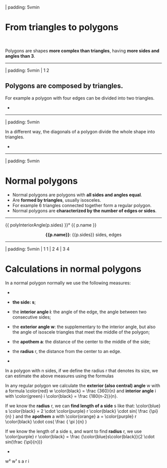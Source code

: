 
| padding: 5vmin

# From triangles to polygons

&nbsp;

Polygons are shapes **more complex than triangles**, having **more sides and angles than 3**. 


---

| padding: 5vmin
| 1 2


## Polygons are composed by triangles.

For example a polygon with four edges can be divided into two triangles.

-

<f-scene grid class="fullWidthScene">
    <Triangle points="-1.5 -0.8, 1 -0.5, -1.2 1.2" :angleMarkers="0" :angleLabels="false" :fill="color('green')" />
    <Triangle points="1 -0.5, 1.7 0.7, -1.2 1.2" :angleMarkers="0" :angleLabels="false" :fill="color('yellow')" />
</f-scene>

---


| padding: 5vmin

In a different way, the diagonals of a polygon divide the whole shape into triangles.

-

<f-scene grid class="fullWidthScene">
    <f-line points="-1.5 -0.8, 1.7 0.7" style="stroke-dasharray:0.05 0.07" :stroke="color('blue')" />
    <f-line points="1 -0.5, -1.2 1.2" style="stroke-dasharray:0.05 0.07" :stroke="color('blue')" />
    <f-polygon points="-1.5 -0.8, 1 -0.5, 1.7 0.7, -1.2 1.2" />
</f-scene>

---




| padding: 5vmin

# Normal polygons

- Normal polygons are polygons with **all sides and angles equal**. 
- Are **formed by triangles**, usually isosceles.
- For example 6 triangles connected together form a regular polygon. 
- Normal polygons are **characterized by the number of edges or sides**. 


---



<div class="cells" style="--transition-duration:0.1s; grid-template-columns: 1fr 1fr; grid-template-rows: none; grid-template-areas: 'a1 a2' 'a3 a4'; grid-gap: var(--content-gap); padding: var(--content-padding);">

<div v-for="(p,i) in [ {name:'Square', sides:4}, {name:'Pentagon', sides:5}, {name:'Hexagon', sides:6}, {name:'Heptagon', sides:7} ]" :key="'poly'+i" class="cell">
<f-scene class="fullWidthScene">
    <f-circle r="1.5" strokeWidth="1" :stroke="color('gray')" />
    <f-arc
      r="0.5"
      inner-radius="0"
      :start-angle="polyInteriorAngle(p.sides)*-0.5"
      :end-angle="polyInteriorAngle(p.sides)*0.5"
      pad-angle="0"
      :fill="color('yellow')"
      stroke
      rotation="180"
      position="0 -1.5"
      opacity="0.7"
    />
    <f-group v-for="(l,i) in p.sides" :key="'l'+i" 
      :rotation="(360/p.sides)*i">
      <f-line x1="0" y1="0" :x2="polarx(360/p.sides, 1.5)" :y2="polary(360/p.sides, 1.5)" strokeWidth="0.5" :stroke="color('gray')" stroke-dasharray="0.04 0.05" />
    </f-group>
    <f-regularpolygon :count="p.sides" r="1.5" />
    <f-text position="0 -1.25" scale="0.8">{{ polyInteriorAngle(p.sides) }}°</f-text>
    <f-text position="0 0">{{ p.name }}</f-text>
</f-scene> 

<p style="text-align: center;"><b>{{p.name}}</b>: {{p.sides}} sides, edges</p>

</div>
</div>






---



| padding: 5vmin
| 1 1
| 2 4
| 3 4

# Calculations in normal polygons

In a normal polygon normally we use the following measures:

-

- **the side: <f-math inline blue>s</f-math>**;
- the **interior angle <f-math inline green>i</f-math>**: the angle of the edge, the angle between two consecutive sides;
- the **exterior angle <f-math inline red>w</f-math>**: the supplementary to the interior angle, but also the angle of isoscele triangles that meet the middle of the polygon;

- the **apothem <f-math inline orange>a</f-math>**: the distance of the center to the middle of the side;
- the **radius** <f-math inline purple>r</f-math>, the distance from the center to an edge.

-

In a polygon with <f-math inline>n</f-math> sides, if we define the radius <f-math inline purple>r</f-math> that denotes its size, we can estimate the above measures using the formulas

In any regular polygon we calculate the **exterior (also central) angle** <f-math inline red>w</f-math> with a formula <f-math inline>\color{red} w \color{black} = \frac {360}{n}</f-math> and **interior angle** <f-math inline green>i</f-math> with <f-math inline>\color{green} i \color{black} = \frac {180(n-2)}{n}</f-math>.


If we know the **radius** <f-math inline purple>r</f-math>, we can **find length of a side** <f-math inline blue>s</f-math> like that: <f-math inline>\color{blue} s \color{black} = 2 \cdot \color{purple} r \color{black} \cdot sin( \frac {\pi}{n} )</f-math> and the **apothem** <f-math inline orange>a</f-math> with <f-math inline>\color{orange} a = \color{purple} r \color{black} \cdot cos( \frac { \pi }{n} )</f-math>

If we know the length of a side <f-math inline blue>s</f-math>, and want to find **radius** <f-math inline purple>r</f-math>, we use <f-math inline>\color{purple} r \color{black} = \frac {\color{blue}s\color{black}}{2 \cdot sin(\frac {\pi}{n})}  </f-math>


-

<f-scene class="fullWidthScene" v-for="(p,i) in [ {s:6, r:1.5} ]" :key="'polygon'+i" >
    <f-arc 
      :start-angle="0" 
      :end-angle="solvePolygon(p.s, p.r).w" 
      :fill="color('red')" opacity="0.4"
      strokeWidth="1" r="0.3" inner-radius="0" :rotation="solvePolygon(p.s, p.r).w"
      :position=" `${polarx(0, p.r)} ${polary(0, p.r)}` " />
    <f-arc 
      :start-angle="0" 
      :end-angle="solvePolygon(p.s, p.r).w" 
      :fill="color('red')" opacity="0.7"
      strokeWidth="1" r="0.3" inner-radius="0" :rotation="solvePolygon(p.s, p.r).w" />
    <f-arc 
      :start-angle="0" 
      :end-angle="solvePolygon(p.s, p.r).interior" 
      :fill="color('green')" opacity="0.7"
      strokeWidth="1" r="0.3" inner-radius="0" :rotation="solvePolygon(p.s, p.r).interior"
      :position=" `${polarx(0, p.r)} ${polary(0, p.r)}` "
    />
    <f-line x1="0" y1="0" 
      :x2="polarx(solvePolygon(p.s, p.r).w, solvePolygon(p.s, p.r).h )" 
      :y2="polary(solvePolygon(p.s, p.r).w, solvePolygon(p.s, p.r).h )" 
      strokeWidth="1" :stroke="color('darkgray')" stroke-dasharray="0.03" :rotation="solvePolygon(p.s, p.r).w * 0.5" />
    <f-regularpolygon :count="p.s" :r="p.r" :stroke="color('gray')" />
    <f-polygon :points=" '0 0,' + polarx(0, p.r) + ' ' + polary(0, p.r) + ', ' + polarx(360/p.s, p.r) + ' ' + polary(360/p.s, p.r)" :rotation="solvePolygon(p.s, p.r).w" />
    <f-text position="-0.2 0" :fill="color('red')">w²</f-text>
    <f-text position="0.5 -1.55" :fill="color('red')">w¹</f-text>
    <f-text position="1.45 0" :fill="color('blue')">s</f-text>
    <f-text position="0.8 0.1" :fill="color('orange')">a</f-text>
    <f-text position="0.5 0.45" :fill="color('purple')">r</f-text>
    <f-text position="0 -1" :fill="color('green')">i</f-text>
</f-scene>